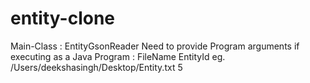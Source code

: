 # entity-clone
Main-Class : EntityGsonReader
Need to provide Program arguments if executing as a Java Program : FileName EntityId
eg. /Users/deekshasingh/Desktop/Entity.txt 5
